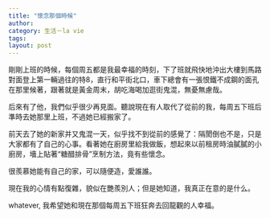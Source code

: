 ```yaml
---
title: "懷念那個時候"
author:
category: 生活－la vie
tags: 
layout: post
---
```

剛剛上班的時候，每個周五都是我最幸福的時刻，下了班就飛快地沖出大樓到馬路對面登上第一輛過往的特8，直行和平街北口，車下總會有一張恨鐵不成鋼的面孔在那里候著，跟著就是黃金周末，胡吃海喝加逛街鬼混，無憂無慮哉。

后來有了他，我們似乎很少再見面。聽說現在有人取代了從前的我，每周五下班后準時去她那里上班，不過她已經搬家了。

前天去了她的新家并又鬼混一天，似乎找不到從前的感覺了：隔閡倒也不是，只是大家都有了自己的心事。看著她在廚房里給我做飯，想起來以前租房時油膩膩的小廚房，墻上貼著“糖醋排骨”烹制方法，竟有些懷念。

很羨慕她能有自己的家，可以隨便造，愛誰誰。

現在我的心情有點復雜，貌似在艷羨別人；但是她知道，我真正在意的是什么。

whatever, 我希望她和現在那個每周五下班狂奔去回龍觀的人幸福。

